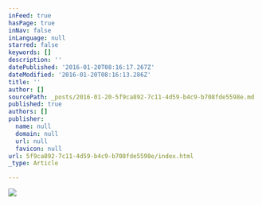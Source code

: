 ```yaml
---
inFeed: true
hasPage: true
inNav: false
inLanguage: null
starred: false
keywords: []
description: ''
datePublished: '2016-01-20T08:16:17.267Z'
dateModified: '2016-01-20T08:16:13.286Z'
title: ''
author: []
sourcePath: _posts/2016-01-20-5f9ca892-7c11-4d59-b4c9-b708fde5598e.md
published: true
authors: []
publisher:
  name: null
  domain: null
  url: null
  favicon: null
url: 5f9ca892-7c11-4d59-b4c9-b708fde5598e/index.html
_type: Article

---
```

![](https://the-grid-user-content.s3-us-west-2.amazonaws.com/06be2a09-281f-4098-b8c0-9e980f5278c4.jpg)